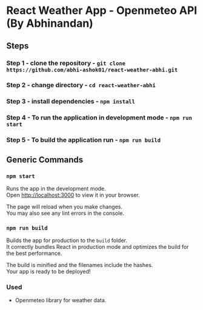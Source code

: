 # React Weather App - Openmeteo API (By Abhinandan)


## Steps

### Step 1 - clone the repository - `git clone https://github.com/abhi-ashok01/react-weather-abhi.git`
### Step 2 - change directory - `cd react-weather-abhi`
### Step 3 - install dependencies - `npm install`
### Step 4 - To run the application in development mode - `npm run start`
### Step 5 - To build the application run - `npm run build`



## Generic Commands

### `npm start`

Runs the app in the development mode.\
Open [http://localhost:3000](http://localhost:3000) to view it in your browser.

The page will reload when you make changes.\
You may also see any lint errors in the console.

### `npm run build`

Builds the app for production to the `build` folder.\
It correctly bundles React in production mode and optimizes the build for the best performance.

The build is minified and the filenames include the hashes.\
Your app is ready to be deployed!

### Used
* Openmeteo library for weather data.